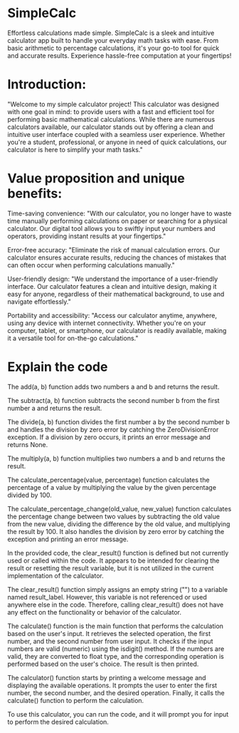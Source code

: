 # SimpleCalc
Effortless calculations made simple. SimpleCalc is a sleek and intuitive calculator app built to handle your everyday math tasks with ease. From basic arithmetic to percentage calculations, it's your go-to tool for quick and accurate results. Experience hassle-free computation at your fingertips!


# Introduction:
"Welcome to my simple calculator project! This calculator was designed with one goal in mind: to provide users with a fast and efficient tool for performing basic mathematical calculations. While there are numerous calculators available, our calculator stands out by offering a clean and intuitive user interface coupled with a seamless user experience. Whether you're a student, professional, or anyone in need of quick calculations, our calculator is here to simplify your math tasks."

# Value proposition and unique benefits:

Time-saving convenience: "With our calculator, you no longer have to waste time manually performing calculations on paper or searching for a physical calculator. Our digital tool allows you to swiftly input your numbers and operators, providing instant results at your fingertips."

Error-free accuracy: "Eliminate the risk of manual calculation errors. Our calculator ensures accurate results, reducing the chances of mistakes that can often occur when performing calculations manually."

User-friendly design: "We understand the importance of a user-friendly interface. Our calculator features a clean and intuitive design, making it easy for anyone, regardless of their mathematical background, to use and navigate effortlessly."

Portability and accessibility: "Access our calculator anytime, anywhere, using any device with internet connectivity. Whether you're on your computer, tablet, or smartphone, our calculator is readily available, making it a versatile tool for on-the-go calculations."

# Explain the code
The add(a, b) function adds two numbers a and b and returns the result.

The subtract(a, b) function subtracts the second number b from the first number a and returns the result.

The divide(a, b) function divides the first number a by the second number b and handles the division by zero error by catching the ZeroDivisionError exception. If a division by zero occurs, it prints an error message and returns None.

The multiply(a, b) function multiplies two numbers a and b and returns the result.

The calculate_percentage(value, percentage) function calculates the percentage of a value by multiplying the value by the given percentage divided by 100.

The calculate_percentage_change(old_value, new_value) function calculates the percentage change between two values by subtracting the old value from the new value, dividing the difference by the old value, and multiplying the result by 100. It also handles the division by zero error by catching the exception and printing an error message.

In the provided code, the clear_result() function is defined but not currently used or called within the code. It appears to be intended for clearing the result or resetting the result variable, but it is not utilized in the current implementation of the calculator.

The clear_result() function simply assigns an empty string ("") to a variable named result_label. However, this variable is not referenced or used anywhere else in the code. Therefore, calling clear_result() does not have any effect on the functionality or behavior of the calculator.

The calculate() function is the main function that performs the calculation based on the user's input. It retrieves the selected operation, the first number, and the second number from user input. It checks if the input numbers are valid (numeric) using the isdigit() method. If the numbers are valid, they are converted to float type, and the corresponding operation is performed based on the user's choice. The result is then printed.

The calculator() function starts by printing a welcome message and displaying the available operations. It prompts the user to enter the first number, the second number, and the desired operation. Finally, it calls the calculate() function to perform the calculation.

To use this calculator, you can run the code, and it will prompt you for input to perform the desired calculation.
